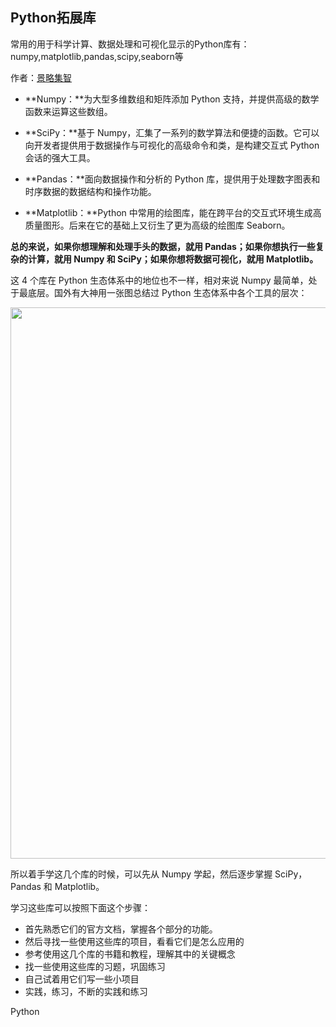 ## Python拓展库

常用的用于科学计算、数据处理和可视化显示的Python库有：numpy,matplotlib,pandas,scipy,seaborn等

作者：[景略集智](https://www.zhihu.com/question/37180159/answer/501189831)

- **Numpy：**为大型多维数组和矩阵添加 Python 支持，并提供高级的数学函数来运算这些数组。

- **SciPy：**基于 Numpy，汇集了一系列的数学算法和便捷的函数。它可以向开发者提供用于数据操作与可视化的高级命令和类，是构建交互式 Python 会话的强大工具。

- **Pandas：**面向数据操作和分析的 Python 库，提供用于处理数字图表和时序数据的数据结构和操作功能。

- **Matplotlib：**Python 中常用的绘图库，能在跨平台的交互式环境生成高质量图形。后来在它的基础上又衍生了更为高级的绘图库 Seaborn。

**总的来说，如果你想理解和处理手头的数据，就用 Pandas；如果你想执行一些复杂的计算，就用 Numpy 和 SciPy；如果你想将数据可视化，就用 Matplotlib。**

这 4 个库在 Python 生态体系中的地位也不一样，相对来说 Numpy 最简单，处于最底层。国外有大神用一张图总结过 Python 生态体系中各个工具的层次：



<img src="https://pic4.zhimg.com/50/v2-297731bd359ebc14978967a92f1716cb_hd.jpg" data-caption="" data-size="normal" data-rawwidth="882" data-rawheight="660" class="origin_image zh-lightbox-thumb" width="882" data-original="https://pic4.zhimg.com/v2-297731bd359ebc14978967a92f1716cb_r.jpg"/>



所以着手学这几个库的时候，可以先从 Numpy 学起，然后逐步掌握 SciPy，Pandas 和 Matplotlib。

学习这些库可以按照下面这个步骤：

- 首先熟悉它们的官方文档，掌握各个部分的功能。
- 然后寻找一些使用这些库的项目，看看它们是怎么应用的
- 参考使用这几个库的书籍和教程，理解其中的关键概念
- 找一些使用这些库的习题，巩固练习
- 自己试着用它们写一些小项目
- 实践，练习，不断的实践和练习

Python